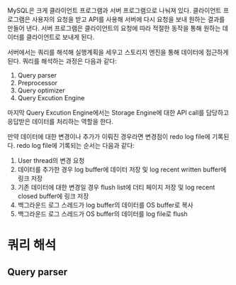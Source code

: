 MySQL은 크게 클라이언트 프로그램과 서버 프로그램으로 나눠져 있다. 클라이언트 프로그램은 사용자의 요청을 받고 API를 사용해 서버에 다시 요청을 보내 원하는 결과를 만들어 낸다. 서버 프로그램은 클라이언트의 요청에 따라 적절한 동작을 통해 원하는 데이터를 클라이언트로 보내게 된다. 

서버에서는 쿼리를 해석해 실행계획을 세우고 스토리지 엔진을 통해 데이터에 접근하게 된다. 쿼리를 해석하는 과정은 다음과 같다:

1. Query parser
2. Preprocessor
3. Query optimizer
4. Query Excution Engine

마지막 Query Excution Engine에서는 Storage Engine에 대한 API call를 담당하고 응답받은 데이터를 처리하는 역할을 한다.

만약 데이터에 대한 변경이나 추가가 이뤄진 경우라면 변경점이 redo log file에 기록된다. redo log file에 기록되는 순서는 다음과 같다:

1. User thread의 변경 요청
2. 데이터를 추가한 경우 log buffer에 데이터 저장 및 log recent written buffer에 링크 저장
3. 기존 데이터에 대한 변경일 경우 flush list에 더티 페이지 저장 및 log recent closed buffer에 링크 저장
4. 백그라운드 로그 스레드가 log buffer의 데이터를 OS buffer로 복사
5. 백그라운드 로그 스레드가 OS buffer의 데이터를 log file로 flush

# 쿼리 해석
## Query parser

